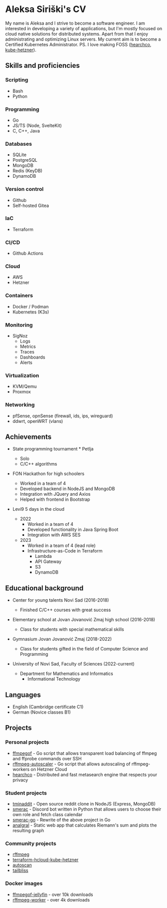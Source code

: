 # Aleksa Siriški's CV

My name is Aleksa and I strive to become a software engineer. I am interested in developing a variety of applications, but I'm mostly focused on cloud native solutions for distributed systems. Apart from that I enjoy administrating and optimizing Linux servers. My current aim is to become a Certified Kubernetes Administrator. PS. I love making FOSS ([hearchco](https://hearch.co), [kube-hetzner](https://github.com/kube-hetzner/terraform-hcloud-kube-hetzner)).

## Skills and proficiencies

### Scripting

- Bash
- Python

### Programming

- Go
- JS/TS (Node, SvelteKit)
- C, C++, Java

### Databases

- SQLite
- PostgreSQL
- MongoDB
- Redis (KeyDB)
- DynamoDB

### Version control

- Github
- Self-hosted Gitea

### IaC

- Terraform

### CI/CD

- Github Actions

### Cloud

- AWS
- Hetzner

### Containers

- Docker / Podman
- Kubernetes (K3s)

### Monitoring

- SigNoz
  - Logs
  - Metrics
  - Traces
  - Dashboards
  - Alerts

### Virtualization

- KVM/Qemu
- Proxmox

### Networking

- pfSense, opnSense (firewall, ids, ips, wireguard)
- ddwrt, openWRT (vlans)

## Achievements

- State programming tournament \* Petlja

  - Solo
  - C/C++ algorithms

- FON Hackathon for high schoolers

  - Worked in a team of 4
  - Developed backend in NodeJS and MongoDB
  - Integration with JQuery and Axios
  - Helped with frontend in Bootstrap

- Levi9 5 days in the cloud
  - 2022
    - Worked in a team of 4
    - Developed functionality in Java Spring Boot
    - Integration with AWS SES
  - 2023
    - Worked in a team of 4 (lead role)
    - Infrastructure-as-Code in Terraform
      - Lambda
      - API Gateway
      - S3
      - DynamoDB

## Educational background

- Center for young talents Novi Sad (2016-2018)

  - Finished C/C++ courses with great success

- Elementary school at Jovan Jovanović Zmaj high school (2016-2018)

  - Class for students with special mathematical skills

- Gymnasium Jovan Jovanović Zmaj (2018-2022)

  - Class for students gifted in the field of Computer Science and Programming

- University of Novi Sad, Faculty of Sciences (2022-current)
  - Department for Mathematics and Informatics
    - Informational Technology

## Languages

- English (Cambridge certificate C1)
- German (Novice classes B1)

## Projects

### Personal projects

- [ffmpegof](https://github.com/tminaorg/ffmpegof) - Go script that allows transparent load balancing of ffmpeg and ffprobe commands over SSH
- [rffmpeg-autoscaler](https://github.com/aleksasiriski/rffmpeg-autoscaler) - Go script that allows autoscaling of rffmpeg-workers on Hetzner Cloud
- [hearchco](https://github.com/hearchco) - Distributed and fast metasearch engine that respects your privacy

### Student projects

- [tminaddit](https://github.com/aleksasiriski/tminaddit) - Open source reddit clone in NodeJS (Express, MongoDB)
- [smerac](https://github.com/aleksasiriski/smerac) - Discord bot written in Python that allows users to choose their own role and fetch class calendar
- [smerac-go](https://github.com/aleksasiriski/smerac-go) - Rewrite of the above project in Go
- [analgral](https://github.com/aleksasiriski/analgral) - Static web app that calculates Riemann's sum and plots the resulting graph

### Community projects

- [rffmpeg](https://github.com/joshuaboniface/rffmpeg)
- [terraform-hcloud-kube-hetzner](https://github.com/kube-hetzner/terraform-hcloud-kube-hetzner)
- [autoscan](https://github.com/tminaorg/autoscan)
- [tailbliss](https://github.com/nusserstudios/tailbliss)

### Docker images

- [ffmpegof-jellyfin](https://github.com/tminaorg/ffmpegof/pkgs/container/ffmpegof-jellyfin) - over 10k downloads
- [rffmpeg-worker](https://github.com/aleksasiriski/rffmpeg-worker/pkgs/container/rffmpeg-worker) - over 4k downloads
